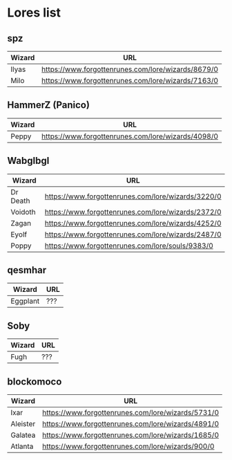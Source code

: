 # Lores list

## spz

| Wizard | URL |
|--------|-----|
| Ilyas | https://www.forgottenrunes.com/lore/wizards/8679/0 |
| Milo | https://www.forgottenrunes.com/lore/wizards/7163/0 |


## HammerZ (Panico)

| Wizard | URL |
|--------|-----|
| Peppy | https://www.forgottenrunes.com/lore/wizards/4098/0 |


## Wabglbgl

| Wizard | URL |
|--------|-----|
| Dr Death | https://www.forgottenrunes.com/lore/wizards/3220/0 |
| Voidoth | https://www.forgottenrunes.com/lore/wizards/2372/0 |
| Zagan | https://www.forgottenrunes.com/lore/wizards/4252/0 |
| Eyolf | https://www.forgottenrunes.com/lore/wizards/2487/0 |
| Poppy | https://www.forgottenrunes.com/lore/souls/9383/0 |


## qesmhar

| Wizard | URL |
|--------|-----|
| Eggplant | ??? |


## Soby

| Wizard | URL |
|--------|-----|
| Fugh | ??? |


## blockomoco

| Wizard | URL |
|--------|-----|
| Ixar | https://www.forgottenrunes.com/lore/wizards/5731/0 |
| Aleister | https://www.forgottenrunes.com/lore/wizards/4891/0 |
| Galatea | https://www.forgottenrunes.com/lore/wizards/1685/0 |
| Atlanta | https://www.forgottenrunes.com/lore/wizards/900/0 |